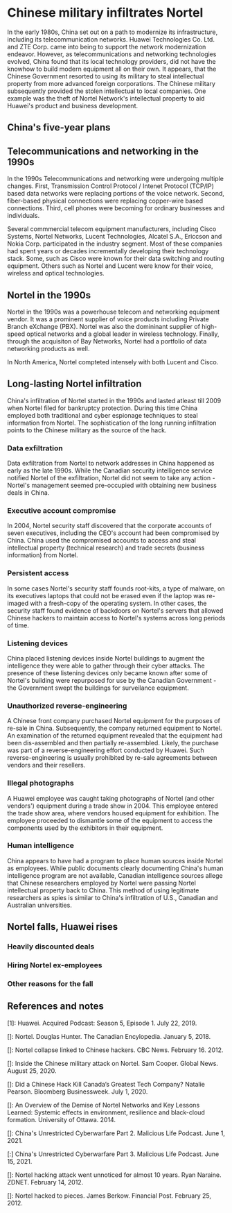 # Chinese military infiltrates Nortel
In the early 1980s, China set out on a path to modernize its infrastructure, including its telecommunication networks. 
Huawei Technologies Co. Ltd. and ZTE Corp. came into being to support the network modernization endeavor. 
However, as telecommunications and networking technologies evolved, China found that its local technology providers, did not have the knowhow to build modern equipment all on their own.
It appears, that the Chinese Government resorted to using its military to steal intellectual property from more advanced foreign corporations. 
The Chinese military subsequently provided the stolen intellectual to local companies. 
One example was the theft of Nortel Network's intellectual property to aid Huawei's product and business development. 

## China's five-year plans

## Telecommunications and networking in the 1990s
In the 1990s Telecommunications and networking were undergoing multiple changes.
First, Transmission Control Protocol / Intenet Protocol (TCP/IP) based data networks were replacing portions of the voice network.
Second, fiber-based physical connections were replacing copper-wire based connections.
Third, cell phones were becoming for ordinary businesses and individuals.

Several commmercial telecom equipment manufacturers, including Cisco Systems, Nortel Networks, Lucent Technologies, Alcatel S.A., Ericcson and Nokia Corp. participated in the industry segment.
Most of these companies had spent years or decades incrementally developing their technology stack.
Some, such as Cisco were  known for their data switching and routing equipment.
Others such as Nortel and Lucent were know for their voice, wireless and optical technologies.

## Nortel in the 1990s
Nortel in the 1990s was a powerhouse telecom and networking equipment vendor.
It was a prominent supplier of voice products including Private Branch eXchange (PBX).
Nortel was also the domininant supplier of high-speed optical networks and a global leader in wireless technology.
Finally, through the acquisiton of Bay Networks, Nortel had a portfolio of data networking products as well.

In North America, Nortel compteted intensely with both Lucent and Cisco.

## Long-lasting Nortel infiltration
China's infiltration of Nortel started in the 1990s and lasted atleast till 2009 when Nortel filed for bankruptcy protection. 
During this time China employed both traditional and cyber espionage techniques to steal information from Nortel.
The sophistication of the long running infiltration points to the Chinese military as the source of the hack.

### Data exfiltration
Data exfiltration from Nortel to network addresses in China happened as early as the late 1990s.
While the Canadian security intelligence service notified Nortel of the exfiltration, Nortel did not seem to take any action - Nortel's management seemed pre-occupied with obtaining new business deals in China.

### Executive account compromise
In 2004, Nortel security staff discovered that the corporate accounts of seven executives, including the CEO's account had been compromised by China.
China used the compromised accounts to access and steal intellectual property (technical research) and trade secrets (business information) from Nortel.

### Persistent access
In some cases Nortel's security staff founds root-kits, a type of malware, on its executives laptops that could not be erased even if the laptop was re-imaged with a fresh-copy of the operating system.
In other cases, the security staff found evidence of backdoors on Nortel's servers that allowed Chinese hackers to maintain access to Nortel's systems across long periods of time.

### Listening devices
China placed listening devices inside Nortel buildings to augment the intelligence they were able to gather through their cyber attacks.
The presence of these listening devices only became known after some of Nortel's building were repurposed for use by the Canadian Government - the Government swept the buildings for surveilance equipment.

### Unauthorized reverse-engineering
A Chinese front company purchased Nortel equipment for the purposes of re-sale in China.
Subsequently, the company returned equipment to Nortel.
An examination of the returned equipment revealed that the equipment had been dis-assembled and then partially re-assembled.
Likely, the purchase was part of a reverse-engineering effort conducted by Huawei.
Such reverse-engineering is usually prohibited by re-sale agreements between vendors and their resellers.

### Illegal photographs
A Huawei employee was caught taking photographs of Nortel (and other vendors') equipment during a trade show in 2004.
This employee entered the trade show area, where vendors housed equipment for exhibition.
The employee proceeded to dismantle some of the equipment to access the components used by the exhibitors in their equipment.

### Human intelligence
China appears to have had a program to place human sources inside Nortel as employees.
While public documents clearly documenting China's human intelligence program are not available, Canadian intelligence sources allege that Chinese researchers employed by Nortel were passing Nortel intellectual property back to China.
This method of using legitimate researchers as spies is similar to China's infiltration of U.S., Canadian and Australian universities.

## Nortel falls, Huawei rises
### Heavily discounted deals
### Hiring Nortel ex-employees
### Other reasons for the fall

## References and notes
\[1\]: Huawei. Acquired Podcast: Season 5, Episode 1. July 22, 2019.

\[\]: Nortel. Douglas Hunter. The Canadian Encylopedia. January 5, 2018.

\[\]: Nortel collapse linked to Chinese hackers. CBC News. February 16. 2012.

\[\]: Inside the Chinese military attack on Nortel. Sam Cooper. Global News. August 25, 2020.

\[\]: Did a Chinese Hack Kill Canada’s Greatest Tech Company? Natalie Pearson. Bloomberg Businessweek. July 1, 2020.

\[\]: An Overview of the Demise of Nortel Networks and Key Lessons Learned:
Systemic effects in environment, resilience and black-cloud formation. University of Ottawa. 2014.

\[\]: China's Unrestricted Cyberwarfare Part 2. Malicious Life Podcast. June 1, 2021.

\[\:] China's Unrestricted Cyberwarfare Part 3. Malicious Life Podcast. June 15, 2021.

\[\]: Nortel hacking attack went unnoticed for almost 10 years. Ryan Naraine. ZDNET. February 14, 2012.

\[\]: Nortel hacked to pieces. James Berkow. Financial Post. February 25, 2012.